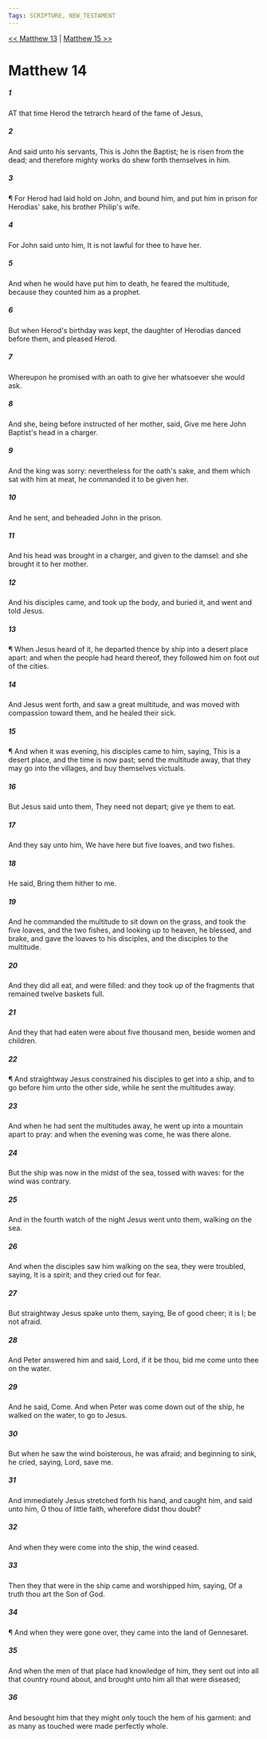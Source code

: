 ```yaml
---
Tags: SCRIPTURE, NEW_TESTAMENT
---
```


[<< Matthew 13](NEW_TESTAMENT/01_Matthew/Matthew_13.md) | [Matthew 15 >>](NEW_TESTAMENT/01_Matthew/Matthew_15.md)

# Matthew 14

##### 1

AT that time Herod the tetrarch heard of the fame of Jesus,

##### 2

And said unto his servants, This is John the Baptist; he is risen from the dead; and therefore mighty works do shew forth themselves in him.

##### 3

¶ For Herod had laid hold on John, and bound him, and put him in prison for Herodias' sake, his brother Philip's wife.

##### 4

For John said unto him, It is not lawful for thee to have her.

##### 5

And when he would have put him to death, he feared the multitude, because they counted him as a prophet.

##### 6

But when Herod's birthday was kept, the daughter of Herodias danced before them, and pleased Herod.

##### 7

Whereupon he promised with an oath to give her whatsoever she would ask.

##### 8

And she, being before instructed of her mother, said, Give me here John Baptist's head in a charger.

##### 9

And the king was sorry: nevertheless for the oath's sake, and them which sat with him at meat, he commanded it to be given her.

##### 10

And he sent, and beheaded John in the prison.

##### 11

And his head was brought in a charger, and given to the damsel: and she brought it to her mother.

##### 12

And his disciples came, and took up the body, and buried it, and went and told Jesus.

##### 13

¶ When Jesus heard of it, he departed thence by ship into a desert place apart: and when the people had heard thereof, they followed him on foot out of the cities.

##### 14

And Jesus went forth, and saw a great multitude, and was moved with compassion toward them, and he healed their sick.

##### 15

¶ And when it was evening, his disciples came to him, saying, This is a desert place, and the time is now past; send the multitude away, that they may go into the villages, and buy themselves victuals.

##### 16

But Jesus said unto them, They need not depart; give ye them to eat.

##### 17

And they say unto him, We have here but five loaves, and two fishes.

##### 18

He said, Bring them hither to me.

##### 19

And he commanded the multitude to sit down on the grass, and took the five loaves, and the two fishes, and looking up to heaven, he blessed, and brake, and gave the loaves to his disciples, and the disciples to the multitude.

##### 20

And they did all eat, and were filled: and they took up of the fragments that remained twelve baskets full.

##### 21

And they that had eaten were about five thousand men, beside women and children.

##### 22

¶ And straightway Jesus constrained his disciples to get into a ship, and to go before him unto the other side, while he sent the multitudes away.

##### 23

And when he had sent the multitudes away, he went up into a mountain apart to pray: and when the evening was come, he was there alone.

##### 24

But the ship was now in the midst of the sea, tossed with waves: for the wind was contrary.

##### 25

And in the fourth watch of the night Jesus went unto them, walking on the sea.

##### 26

And when the disciples saw him walking on the sea, they were troubled, saying, It is a spirit; and they cried out for fear.

##### 27

But straightway Jesus spake unto them, saying, Be of good cheer; it is I; be not afraid.

##### 28

And Peter answered him and said, Lord, if it be thou, bid me come unto thee on the water.

##### 29

And he said, Come. And when Peter was come down out of the ship, he walked on the water, to go to Jesus.

##### 30

But when he saw the wind boisterous, he was afraid; and beginning to sink, he cried, saying, Lord, save me.

##### 31

And immediately Jesus stretched forth his hand, and caught him, and said unto him, O thou of little faith, wherefore didst thou doubt?

##### 32

And when they were come into the ship, the wind ceased.

##### 33

Then they that were in the ship came and worshipped him, saying, Of a truth thou art the Son of God.

##### 34

¶ And when they were gone over, they came into the land of Gennesaret.

##### 35

And when the men of that place had knowledge of him, they sent out into all that country round about, and brought unto him all that were diseased;

##### 36

And besought him that they might only touch the hem of his garment: and as many as touched were made perfectly whole.
